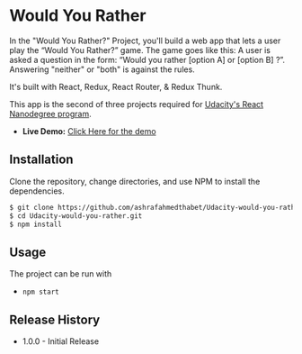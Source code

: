 # Would You Rather

In the "Would You Rather?" Project, you'll build a web app that lets a user play the “Would You Rather?” game. The game goes like this: A user is asked a question in the form: “Would you rather [option A] or [option B] ?”. Answering "neither" or "both" is against the rules.

It's built with React, Redux, React Router, & Redux Thunk.

This app is the second of three projects required for [Udacity's React Nanodegree program](https://www.udacity.com/course/react-nanodegree--nd019).

- **Live Demo:** [Click Here for the demo](https://udacity-would-you-rather.netlify.app)

## Installation

Clone the repository, change directories, and use NPM to install the dependencies.

```bash
$ git clone https://github.com/ashrafahmedthabet/Udacity-would-you-rather.git
$ cd Udacity-would-you-rather.git
$ npm install
```

## Usage

The project can be run with

- `npm start`

## Release History

- 1.0.0 - Initial Release
